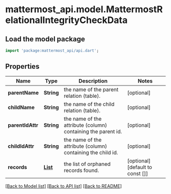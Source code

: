 # mattermost_api.model.MattermostRelationalIntegrityCheckData

## Load the model package
```dart
import 'package:mattermost_api/api.dart';
```

## Properties
Name | Type | Description | Notes
------------ | ------------- | ------------- | -------------
**parentName** | **String** | the name of the parent relation (table). | [optional] 
**childName** | **String** | the name of the child relation (table). | [optional] 
**parentIdAttr** | **String** | the name of the attribute (column) containing the parent id. | [optional] 
**childIdAttr** | **String** | the name of the attribute (column) containing the child id. | [optional] 
**records** | [**List<MattermostOrphanedRecord>**](MattermostOrphanedRecord.md) | the list of orphaned records found. | [optional] [default to const []]

[[Back to Model list]](../README.md#documentation-for-models) [[Back to API list]](../README.md#documentation-for-api-endpoints) [[Back to README]](../README.md)


